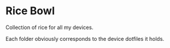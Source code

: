 # Rice Bowl
Collection of rice for all my devices.

Each folder obviously corresponds to the device dotfiles it holds.
